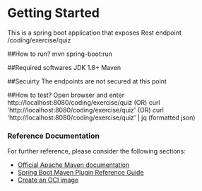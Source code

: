 # Getting Started

This is a spring boot application that exposes Rest endpoint /coding/exercise/quiz

##How to run?
	mvn spring-boot:run
	
##Required softwares
	JDK 1.8+
	Maven

##Secuirty
  The endpoints are not secured at this point
  
##How to test?
	Open browser and enter http://localhost:8080/coding/exercise/quiz
	(OR)
	curl 'http://localhost:8080/coding/exercise/quiz'
	(OR)
	curl 'http://localhost:8080/coding/exercise/quiz' | jq  (formatted json)
  


### Reference Documentation
For further reference, please consider the following sections:

* [Official Apache Maven documentation](https://maven.apache.org/guides/index.html)
* [Spring Boot Maven Plugin Reference Guide](https://docs.spring.io/spring-boot/docs/2.5.2/maven-plugin/reference/html/)
* [Create an OCI image](https://docs.spring.io/spring-boot/docs/2.5.2/maven-plugin/reference/html/#build-image)

